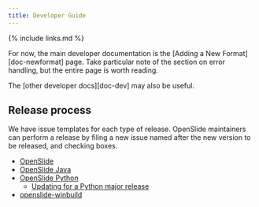```yaml
---
title: Developer Guide
---
```


{% include links.md %}

For now, the main developer documentation is the
[Adding a New Format][doc-newformat] page.  Take particular note of the
section on error handling, but the entire page is worth reading.

The [other developer docs][doc-dev] may also be useful.


## Release process

We have issue templates for each type of release.  OpenSlide maintainers can
perform a release by filing a new issue named after the new version to be
released, and checking boxes.

- [OpenSlide](https://github.com/openslide/openslide/issues/new?labels=release&template=release.md)
- [OpenSlide Java](https://github.com/openslide/openslide-java/issues/new?labels=release&template=release.md)
- [OpenSlide Python](https://github.com/openslide/openslide-python/issues/new?labels=release&template=release.md)
  - [Updating for a Python major release](https://github.com/openslide/openslide-python/issues/new?labels=release&template=python-bump.md)
- [openslide-winbuild](https://github.com/openslide/openslide-winbuild/issues/new?labels=release&template=release.md)
